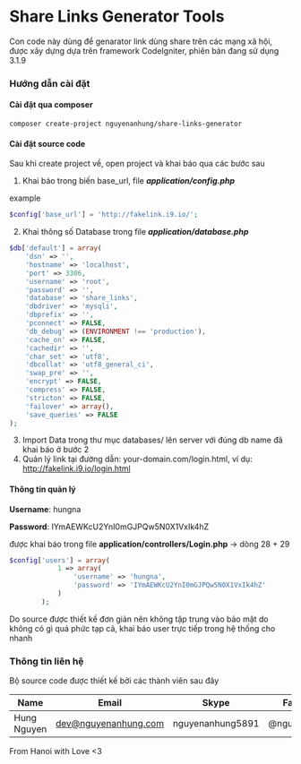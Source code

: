 # Share Links Generator Tools #

Con code này dùng để genarator link dùng share trên các mạng xã hội, được xây dựng dựa trên framework CodeIgniter, phiên bản đang sử dụng 3.1.9

### Hướng dẫn cài đặt

#### Cài đặt qua composer

```
composer create-project nguyenanhung/share-links-generator
```

#### Cài đặt source code

Sau khi create project về, open project và khai báo qua các bước sau

1. Khai báo trong biến base_url, file ***application/config.php***

example

```php
$config['base_url'] = 'http://fakelink.i9.io/';
```

2. Khai thông số Database trong file ***application/database.php***

```php
$db['default'] = array(
    'dsn' => '',
    'hostname' => 'localhost',
    'port' => 3306,
    'username' => 'root',
    'password' => '',
    'database' => 'share_links',
    'dbdriver' => 'mysqli',
    'dbprefix' => '',
    'pconnect' => FALSE,
    'db_debug' => (ENVIRONMENT !== 'production'),
    'cache_on' => FALSE,
    'cachedir' => '',
    'char_set' => 'utf8',
    'dbcollat' => 'utf8_general_ci',
    'swap_pre' => '',
    'encrypt' => FALSE,
    'compress' => FALSE,
    'stricton' => FALSE,
    'failover' => array(),
    'save_queries' => FALSE
);
```

3. Import Data trong thư mục databases/ lên server với đúng db name đã khai báo ở bước 2
4. Quản lý link tại đường dẫn: your-domain.com/login.html, ví dụ: http://fakelink.i9.io/login.html

#### Thông tin quản lý 

**Username**: hungna

**Password**: IYmAEWKcU2YnI0mGJPQw5N0X1VxIk4hZ

được khai báo trong file **application/controllers/Login.php** -> dòng 28 + 29

```php
$config['users'] = array(
            1 => array(
                'username' => 'hungna',
                'password' => 'IYmAEWKcU2YnI0mGJPQw5N0X1VxIk4hZ'
            )
        );
```

Do source được thiết kế đơn giản nên không tập trung vào bảo mật do không có gì quá phức tạp cả, khai báo user trực tiếp trong hệ thống cho nhanh

### Thông tin liên hệ

Bộ source code được thiết kế bởi các thành viên sau đây


| Name        | Email                | Skype            | Facebook      |
| ----------- | -------------------- | ---------------- | ------------- |
| Hung Nguyen | dev@nguyenanhung.com | nguyenanhung5891 | @nguyenanhung |

From Hanoi with Love <3
